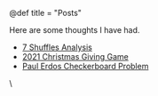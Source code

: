 @def title = "Posts"

Here are some thoughts I have had. 

- [7 Shuffles Analysis](/posts/005_shuffle)
- [2021 Christmas Giving Game](/posts/004_2021_xmas_giving)
- [Paul Erdos Checkerboard Problem](/posts/003_erdos_problem)
<!-- - [Ethical Meat Eating (DRAFT)](/posts/002_ethical_meat) -->
<!-- - [Limits of Expected Value (DRAFT)](/posts/001_expected_value_limits) -->


\\
